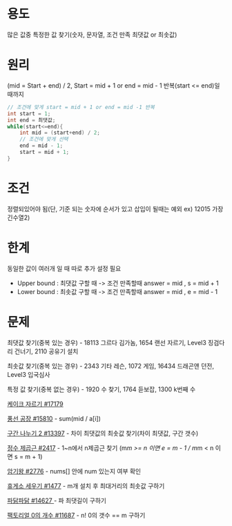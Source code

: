 
# 용도 

많은 값중 특정한 값 찾기(숫자, 문자열, 조건 만족 최댓값 or 최솟값)



# 원리 

(mid = Start + end) / 2, Start = mid + 1 or end = mid - 1 반복(start <= end)일 때까지 

```java
// 조건에 맞게 start = mid + 1 or end = mid -1 반복
int start = 1;
int end = 최댓값;
while(start<=end){
    int mid = (start+end) / 2;
    // 조건에 맞게 선택
    end = mid - 1;
    start = mid + 1;
}
```



# 조건 

정렬되있어야 됨(단, 기준 되는 숫자에 순서가 있고 삽입이 될때는 예외 ex) 12015 가장긴수열2) 



# 한계  

동일한 값이 여러개 일 때 따로 추가 설정 필요

* Upper bound : 최댓값 구할 때 -> 조건 만족할때  answer = mid , s = mid + 1
* Lower bound : 최솟값 구할 때 -> 조건 만족할때  answer = mid , e = mid - 1 



# 문제

최댓값 찾기(중복 있는 경우) - 18113 그르다 김가놈, 1654 랜선 자르기, Level3 징검다리 건너기, 2110 공유기 설치

최솟값 찾기(중복 있는 경우) - 2343 기타 레슨, 1072 게임, 16434 드래곤앤 던전, Level3 입국심사

특정 값 찾기(중복 없는 경우) - 1920 수 찾기, 1764 듣보잡, 1300 k번째 수

[케이크 자르기 #17179](https://www.acmicpc.net/problem/17179) 

[풍선 공장 #15810](https://www.acmicpc.net/problem/15810) - sum(mid / a[i]) 

[구간 나누기 2 #13397](https://www.acmicpc.net/problem/13397) - 차이 최댓값의 최솟값 찾기(차이 최댓값, 구간 갯수)

[정수 제곱근 #2417](https://www.acmicpc.net/problem/2417) - 1~n에서 n제곱근 찾기 (m*m >= n 이면 e = m - 1  /  m*m < n 이면 s = m + 1)

[암기왕 #2776](https://www.acmicpc.net/problem/2776) - nums[] 안에 num 있는지 여부 확인

[휴게소 세우기 #1477](https://www.acmicpc.net/problem/1477) - m개 설치 후 최대거리의 최솟값 구하기

 [파닭파닭 #14627 ](https://www.acmicpc.net/problem/14627) - 파 최댓길이 구하기

[팩토리얼 0의 개수 #11687](https://www.acmicpc.net/problem/11687) - n! 0의 갯수 == m 구하기
